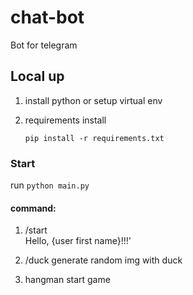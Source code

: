# chat-bot

Bot for telegram

## Local up

1. install python or setup virtual env
2. requirements install

   ```pip install -r requirements.txt```

### Start

run `python main.py`


#### command:
1) /start   
  Hello, {user first name}!!!'

2) /duck
  generate random img with duck

3) hangman
  start game
